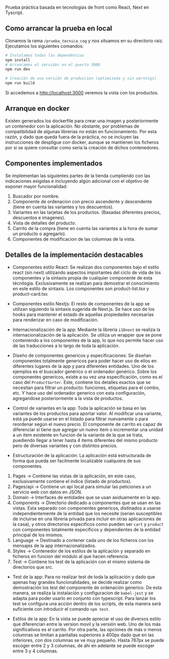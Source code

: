 Prueba práctica basada en tecnologías de front como React, Next en Tyscript.

## Como arrancar la prueba en local
Clonamos la rama `/prueba_tecnica_cog` y nos situamos en su directorio raiz. Ejecutamos los siguientes comandos:
```bash
# Instalamos todas las dependencias
npm install
# Arrancamos el servidor en el puerto 3000
npm run dev
```

```bash
# Creación de una versión de produccion (optimizada y sin warnnigs)
npm run build
```

Si accedemos a [http://localhost:3000](http://localhost:3000) veremos la vista con los productos.

## Arranque en docker
Existen generados los dockerfile para crear una imagen y posteriormente un contenedor con la aplicación. No obstante, por problemas de compatibilidad de algunas librerias no están en funcionamiento. Por esta razón, y dado que queda fuera de la práctica, no se incluyen las instrucciones de despligue con docker, aunque se mantienen los ficheros por si se quiere consultar como sería la creación de dichos contenedores.


## Componentes implementados
Se implementan las siguientes partes de la tienda cumpliendo con las indicaciones exigidas e incluyendo algún adicional con el objetivo de 
exponer mayor funcionalidad:

1. Buscador por nombre.
2. Componente de ordenacion con precio ascendente y descendente (tiene en cuenta las variantes y los descuentos).
3. Variantes en las tarjetas de los productos. (Basadas diferentes precios, descuentos e imagenes).
4. Vista de detalles del producto.
5. Carrito de la compra (tiene en cuenta las variantes a la hora de sumar un producto o agregarlo).
6. Componentes de modificacion de las columnas de la vista.


## Detalles de la implementación destacables
- Componentes estilo React:
Se realizan dos componentes bajo el estilo react (sin next) utilizando aspectos importantes del ciclo de vida de los componentes y la sintaxis 
propia de cualquier componente de esta técnilogia. Exclusivamente se realizan para demostrar el conocimiento en este estilo de sintaxis. Los 
componentes son product-list.tsx y product-card.tsx

- Componentes estilo Nextjs:
El resto de componentes de la app se utilizan siguiendo la sintaxis sugerida de Next.js. Se hace uso de los hooks para mantener el estado de 
aquellas propiedades necesarias para renderizar en caso de modificación.

- Internacionalización de la app:
Mediante la librería `i18next` se realiza la internacionalización de la aplicación. Se utiliza un wrapper que se pone conteniendo a los componentes 
de la app, lo que nos permite hacer uso de las traducciones a lo largo de toda la aplicación.

- Diseño de componentes genericos y especificaciones:
Se diseñan componentes totalmente genericos para poder hacer uso de ellos en diferentes lugares de la app y para diferentes entidades. Uno de los 
ejemplos es el buscador genérico o el ordenador genérico. Sobre los componentes genericos, existe a su vez una especificación, como es el caso del 
`ProductSorter`. Este, contiene los detalles exactos que se necesitan para filtrar un producto: funciones, etiquetas para el combo, etc. Y hace uso 
del ordenador generico con esta configuración, agregandose posteriormente a la vista de productos.

- Control de variantes en la app:
Toda la aplicación se basa en las variantes de los productos para aportar valor. Al modificar una variante, está ya puede usarse en el listado para 
filtrar nuevamente o para reordenar según el nuevo precio. El componente de carrito es capaz de diferenciar si tiene que agregar un nuevo item o 
incrementar una unidad a un item existente en funcion de la variante de la que se trata, puediendo llegar a tener hasta 4 items diferentes del mismo producto pero de diversas variantes y con distintos precios.

- Estructuración de la aplicación:
La aplicación está estructurada de forma que pueda ser facilmente localizable cualquiera de sus componentes.
1. Pages -> Contiene las vistas de la aplicación, en este caso, exclusivamente contiene el indice (listado de productos).
2. Pages/api -> Contiene un api local para simular las peticiones a un servicio web con datos en JSON.
3. Domain -> Interfaces de entidades que se usan asiduamente en la app.
4. Components -> Directorio dedicado a componentes que se usan en las vistas. Esta separado con componentes genericos, distinados a usarse independientemente de la entidad que los necesite (serian susceptibles de incluirse en una libreria privada para incluir en otras aplicaciones de la casa), y otros directorios especificos como pueden ser `cart` y `product` con componentes totalmente especificos y dependientes de la entidad principal de los mismos.
5. Language -> Destinado a contener cada uno de los ficheros con los mensajes de la app internacionalizados.
6. Styles -> Contenedor de los estilos de la aplicación y separado en ficheros en funcion del módulo al que hacen referencia.
7. Test -> Contiene los test de la aplicación con el mismo sistema de directorios que src.

- Test de la app:
Para no realizar test de toda la aplicación y dado que apenas hay grandes funcionalidades, se decide realizar como demostración los test del componente
de ordenación generico. De esta manera, se realiza la instalación y configuracion de `babel-jest` y se adapta para poder usarlo en conjunto con 
typescript. Para lanzar los test se configura una acción dentro de los scripts, de esta manera será suficiente con introducir el comando `npm test`.

- Estilos de la app:
En la vista se puede apreciar el uso de diversos estilo que diferencian entre la version movil y la versión web. Uno de los más significativos es el carrito. Por otra parte, las opciones de más o menos columnas se limitan a pantallas superiores a 400px dado que en las inferiores, con dos columnas se ve muy pequeño. Hasta 767px se puede escoger entre 2 y 3 columnas, de ahi en adelante se puede escoger entre 3 y 4 columnas.